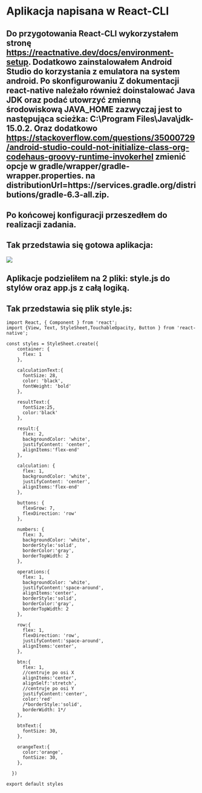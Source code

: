 # Aplikacja napisana w React-CLI
## Do przygotowania React-CLI wykorzystałem stronę https://reactnative.dev/docs/environment-setup. Dodatkowo zainstalowałem Android Studio do korzystania z emulatora na system android. Po skonfigurowaniu Z dokumentacji react-native należało również doinstalować **Java JDK** oraz podać utowrzyć zmienną środowiskową **JAVA_HOME** zazwyczaj jest to następująca scieżka: **C:\Program Files\Java\jdk-15.0.2**. Oraz dodatkowo https://stackoverflow.com/questions/35000729/android-studio-could-not-initialize-class-org-codehaus-groovy-runtime-invokerhel zmienić opcje w **gradle/wrapper/gradle-wrapper.properties.** na **distributionUrl=https\://services.gradle.org/distributions/gradle-6.3-all.zip**.

## Po końcowej konfiguracji przeszedłem do realizacji zadania.

## Tak przedstawia się gotowa aplikacja:
![](1)

## Aplikacje podzieliłem na 2 pliki: **style.js** do stylów oraz **app.js** z całą logiką.

## Tak przedstawia się plik **style.js**:

```React-native
import React, { Component } from 'react';
import {View, Text, StyleSheet,TouchableOpacity, Button } from 'react-native';

const styles = StyleSheet.create({
    container: {
      flex: 1
    },
  
    calculationText:{
      fontSize: 28,
      color: 'black',
      fontWeight: 'bold'
    },
  
    resultText:{
      fontSize:25,
      color:'black'
    },
  
    result:{
      flex: 2,
      backgroundColor: 'white',
      justifyContent: 'center',
      alignItems:'flex-end'
    },
  
    calculation: {
      flex: 1,
      backgroundColor: 'white',
      justifyContent: 'center',
      alignItems:'flex-end'
    },
  
    buttons: {
      flexGrow: 7,
      flexDirection: 'row'
    },
  
    numbers: {
      flex: 3,
      backgroundColor: 'white',
      borderStyle:'solid',
      borderColor:'gray',
      borderTopWidth: 2
    },
  
    operations:{
      flex: 1,
      backgroundColor: 'white',
      justifyContent:'space-around',
      alignItems:'center',
      borderStyle:'solid',
      borderColor:'gray',
      borderTopWidth: 2
    },
  
    row:{
      flex: 1,
      flexDirection: 'row',
      justifyContent:'space-around',
      alignItems:'center',
    },
  
    btn:{
      flex: 1,
      //centruje po osi X
      alignItems:'center',
      alignSelf:'stretch',
      //centruje po osi Y
      justifyContent:'center',
      color:'red'
      /*borderStyle:'solid',
      borderWidth: 1*/
    },
  
    btnText:{
      fontSize: 30,
    },
  
    orangeText:{
      color:'orange',
      fontSize: 30,
    },
  
  })

export default styles
```

